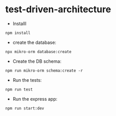 # test-driven-architecture

- Installl

```
npm install
```

- create the database:

```
npx mikro-orm database:create
```

- Create the DB schema:

```
npm run mikro-orm schema:create -r
```

- Run the tests:

```
npm run test
```


- Run the express app:

```
npm run start:dev
```
